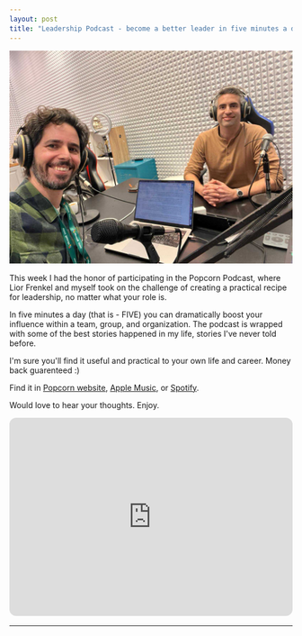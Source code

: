 ```yaml
---
layout: post
title: "Leadership Podcast - become a better leader in five minutes a day"
---
```

![podcast2](/assets/popcorn-podcast/with-Lior.jpg)

This week I had the honor of participating in the Popcorn Podcast, where Lior Frenkel and myself took on the challenge of creating a practical recipe for leadership, no matter what your role is.

In five minutes a day (that is - FIVE) you can dramatically boost your influence within a team, group, and organization.
The podcast is wrapped with some of the best stories happened in my life, stories I've never told before.

I'm sure you'll find it useful and practical to your own life and career. Money back guarenteed :)

Find it in [Popcorn website](https://frnkl.co/blog-podcast/%D7%A4%D7%95%D7%A4%D7%A7%D7%95%D7%A8%D7%9F-376-%D7%90%D7%95%D7%A4%D7%99%D7%A8-%D7%A9%D7%A8%D7%95%D7%A0%D7%99/), [Apple Music](https://podcasts.apple.com/us/podcast/%D7%9C%D7%94%D7%A0%D7%94%D7%99%D7%92-%D7%A2%D7%9D-%D7%90%D7%95-%D7%91%D7%9C%D7%99-%D7%A1%D7%9E%D7%9B%D7%95%D7%AA-%D7%A8%D7%A2%D7%99%D7%95%D7%9F-%D7%A7%D7%98%D7%9F-%D7%A9%D7%94%D7%9B%D7%A0%D7%99%D7%A1-80-%D7%9E%D7%99%D7%9C%D7%99%D7%95%D7%9F-%D7%93%D7%95%D7%9C%D7%A8/id1149210005?i=1000682327770), or [Spotify](https://open.spotify.com/episode/3PyPxDorxBh9DFxuQJ0mo6?si=7090963b79454d11&nd=1&dlsi=408bfb9fd1614389).

Would love to hear your thoughts. Enjoy.

<iframe style="border-radius:12px" src="https://open.spotify.com/embed/episode/3PyPxDorxBh9DFxuQJ0mo6?utm_source=generator" width="100%" height="352" frameBorder="0" allowfullscreen="" allow="autoplay; clipboard-write; encrypted-media; fullscreen; picture-in-picture" loading="lazy"></iframe>

---